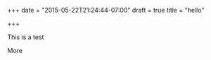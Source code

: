 +++
date = "2015-05-22T21:24:44-07:00"
draft = true
title = "hello"

+++

This is a test

<!-- more -->

More

